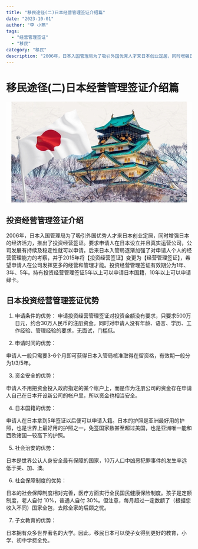 ```yaml
---
title: "移民途径(二)日本经营管理签证介绍篇"
date: "2023-10-01"
author: "李 小燕"
tags:
  - "经营管理签证"
  - "移民"
category: "移民"
description: "2006年，日本入国管理局为了吸引外国优秀人才来日本创业定居，同时增强日本的经济活力，推出了投资经营签证。要求申请人在日本设立并且真实运营公司，公司发展有持续及稳定性就可以申请。"
---
```


# 移民途径(二)日本经营管理签证介绍篇

![](./dabancheng.jpg)

## 投资经营管理签证介绍

2006年，日本入国管理局为了吸引外国优秀人才来日本创业定居，同时增强日本的经济活力，推出了投资经营签证。要求申请人在日本设立并且真实运营公司，公司发展有持续及稳定性就可以申请。后来日本入管局逐渐加强了对申请人个人的经营管理能力的考察，并于2015年将【投资经营签证】变更为【经营管理签证】，希望申请人在公司发挥更多的经营和管理才能。投资经营管理签证有效期分为1年、3年、5年。持有投资经营管理签证5年以上可以申请日本国籍，10年以上可以申请绿卡。


## 日本投资经营管理签证优势

1. 申请条件的优势：
   申请投资经营管理签证对投资金额没有要求，只要求500万日元，约合30万人民币的注册资金。同时对申请人没有年龄、语言、学历、工作经验、管理经验的要求，无面试，门槛低。

2. 申请时间的优势：

申请人一般只需要3-6个月即可获得日本入管局核准取得在留资格，有效期一般分为1/3/5年。

3. 资金安全的优势：

申请人不用把资金投入政府指定的某个帐户上，而是作为注册公司的资金存在申请人自己在日本开设新公司的帐户里，所以资金也相当安全。

4. 日本国籍的优势：

申请人在日本拿到5年签证以后便可以申请入籍。日本的护照是亚洲最好用的护照，也是世界上最好用的护照之一，免签国家数甚至超过美国，也是亚洲唯一能和西欧诸国一较高下的护照。

5. 社会治安的优势：

日本是世界公认人身安全最有保障的国家，10万人口中凶恶犯罪事件的发生率远低于美、加、澳。

6. 社会保障制度的优势：

日本的社会保障制度相对完善，医疗方面实行全民国民健康保险制度。孩子是定额制度，老人自付 10%，普通人自付 30%。但注意，每月超过一定数额了（根据您收入不同）国家全包，去除全家的后顾之忧。

7. 子女教育的优势：

日本拥有众多世界著名的大学。因此，移民日本可以使子女得到更好的教育，小学、初中学费全免。